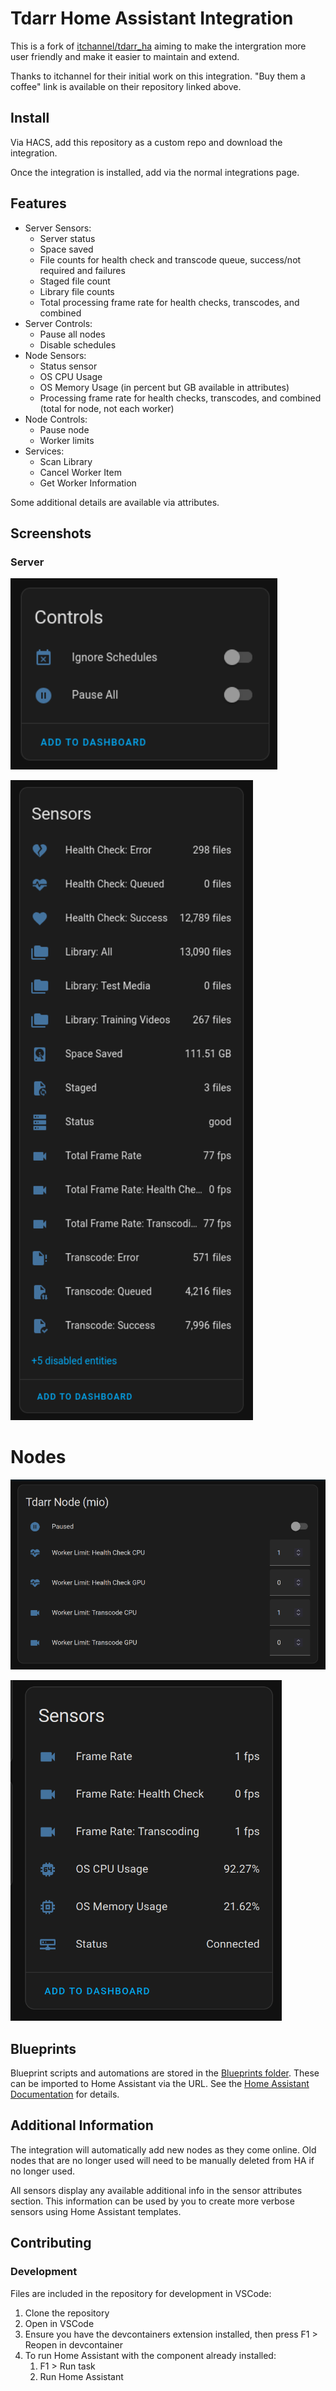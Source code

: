 # Tdarr Home Assistant Integration

This is a fork of [itchannel/tdarr_ha](https://github.com/itchannel/tdarr_ha) aiming to make the intergration more user friendly and make it easier to maintain and extend.

Thanks to itchannel for their initial work on this integration. "Buy them a coffee" link is available on their repository linked above.

## Install

Via HACS, add this repository as a custom repo and download the integration.

Once the integration is installed, add via the normal integrations page.

## Features

- Server Sensors:
    - Server status
    - Space saved
    - File counts for health check and transcode queue, success/not required and failures
    - Staged file count
    - Library file counts
    - Total processing frame rate for health checks, transcodes, and combined
- Server Controls:
    - Pause all nodes
    - Disable schedules
- Node Sensors:
    - Status sensor
    - OS CPU Usage
    - OS Memory Usage (in percent but GB available in attributes)
    - Processing frame rate for health checks, transcodes, and combined (total for node, not each worker)
- Node Controls:
    - Pause node
    - Worker limits
- Services:
    - Scan Library
    - Cancel Worker Item
    - Get Worker Information

Some additional details are available via attributes.

## Screenshots

### Server

![Server controls](./screenshots/server_controls.png)

![Server sensors](./screenshots/server_sensors.png)

# Nodes

![Node controls](./screenshots/node_controls.png)

![Node sensors](./screenshots/node_sensors.png)

## Blueprints

Blueprint scripts and automations are stored in the [Blueprints folder](./blueprints/). These can be imported to Home Assistant via the URL. See the [Home Assistant Documentation](https://www.home-assistant.io/docs/automation/using_blueprints/) for details.

## Additional Information

The integration will automatically add new nodes as they come online. Old nodes that are no longer used will need to be manually deleted from HA if no longer used.

All sensors display any available additional info in the sensor attributes section. This information can be used by you to create more verbose sensors using Home Assistant templates. 

## Contributing

### Development

Files are included in the repository for development in VSCode:

1. Clone the repository
2. Open in VSCode
3. Ensure you have the devcontainers extension installed, then press F1 > Reopen in devcontainer
4. To run Home Assistant with the component already installed:
    1. F1 > Run task
    2. Run Home Assistant
